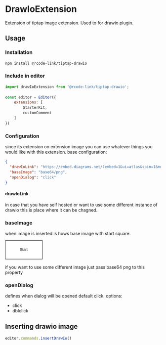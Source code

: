 # DrawIoExtension

Extension of tiptap image extension. Used to for drawio plugin.

## Usage

### Installation

```bash
npm install @rcode-link/tiptap-drawio
```

### Include in editor

```js
import drawIoExtension from '@rcode-link/tiptap-drawio';

const editor = Editor({
    extensions: [
        StarterKit,
        customComment
    ]
})
```

### Configuration

since its extension on extension image you can use whatever things you would like with this extension.
base configuration:

```json
{
  "drawIoLink": "https://embed.diagrams.net/?embed=1&ui=atlas&spin=1&modified=unsavedChanges&proto=json",
  "baseImage": "base64/png",
  "openDialog": "click"
}
```

#### drawIoLink

in case that you have self hosted or want to use some different instance of drawio this is
place where it can be chagned.

### baseImage

when image is inserted is hows base image with start square.

![](./baseImageExample.png)

if you want to use some different image just pass base64 png to this property

### openDialog
defines when dialog will be opened default click.
options: 
 - click
 - dblclick

## Inserting drawio image
```js
editor.commands.insertDrawIo()
```